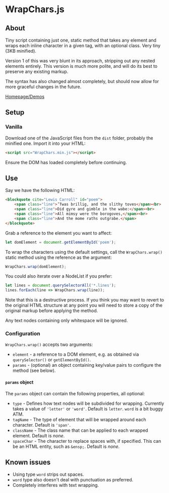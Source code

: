 # WrapChars.js

## About
Tiny script containing just one, static method that takes any element and wraps each inline character in a given tag, with an optional class. Very tiny (3KB minified).

Version 1 of this was very blunt in its approach, stripping out any nested elements entirely. This version is much more polite, and will do its best to preserve any existing markup.

The syntax has also changed almost completely, but should now allow for more graceful changes in the future.

[Homepage/Demos](http://lab.adasha.com/wrap-chars/index.html)


## Setup

### Vanilla

Download one of the JavaScript files from the `dist` folder, probably the minified one.
Import it into your HTML:

```HTML
<script src="WrapChars.min.js"></script>
```
Ensure the DOM has loaded completely before continuing.


## Use

Say we have the following HTML:

```HTML
<blockquote cite="Lewis Carroll" id="poem">
    <span class="line">’Twas brillig, and the slithy toves</span><br>
    <span class="line">Did gyre and gimble in the wabe:</span><br>
    <span class="line">All mimsy were the borogoves,</span><br>
    <span class="line">And the mome raths outgrabe.</span>
</blockquote>
```


Grab a reference to the element you want to affect:

```javascript
let domElement = document.getElementById('poem');
```

To wrap the characters using the default settings, call the `WrapChars.wrap()` static method using the reference as the argument:

```javascript
WrapChars.wrap(domElement);
```


You could also iterate over a NodeList if you prefer:

```javascript
let lines = document.querySelectorAll('*.lines');
lines.forEach(line => WrapChars.wrap(line));
```


Note that this is a destructive process. If you think you may want to revert to the original HTML structure at any point you will need to store a copy of the original markup before applying the method.

Any text nodes containing only whitespace will be ignored.


### Configuration

`WrapChars.wrap()` accepts two arguments:

- `element` - a reference to a DOM element, e.g. as obtained via `querySelector()` or `getElementById()`.
- `params` - (optional) an object containing key/value pairs to configure the method (see below).


#### `params` object

The `params` object can contain the following properties, all optional:

- `type` - Defines how text nodes will be subdivided for wrapping. Currently takes a value of `'letter'` or `'word'`. Default is `letter`. `word` is a bit buggy ATM.
- `tagName` - The type of element that will be wrapped around each character. Default is `'span'`.
- `className` - The class name that can be applied to each wrapped element. Default is *none*.
- `spaceChar` - The character to replace spaces with, if specified. This can be an HTML entity, such as `&ensp;`. Default is *none*.



## Known issues

- Using type `word` strips out spaces.
- `word` type also doesn't deal with punctuation as preferred.
- Completely interferes with text wrapping.


